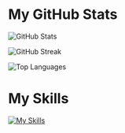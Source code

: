 # My GitHub Stats

![GitHub Stats](https://github-readme-stats.vercel.app/api?username=VarunUpadhyay802&theme=prussian&show_icons=true&hide_border=false&count_private=true)

![GitHub Streak](https://github-readme-streak-stats.herokuapp.com/?user=VarunUpadhyay802&theme=prussian&hide_border=false)

![Top Languages](https://github-readme-stats.vercel.app/api/top-langs/?username=VarunUpadhyay802&theme=prussian&show_icons=true&hide_border=false&layout=compact)

# My Skills

[![My Skills](https://skillicons.dev/icons?i=mongodb,nodejs,nextjs,react,js,css,tailwind,python,c,cplusplus,express,figma,azure,aws,go&theme=light)](https://skillicons.dev)
